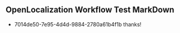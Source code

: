 ## OpenLocalization Workflow Test MarkDown
* 7014de50-7e95-4d4d-9884-2780a61b4f1b 
thanks!<!--HONumber=Mar16_HO2-->
